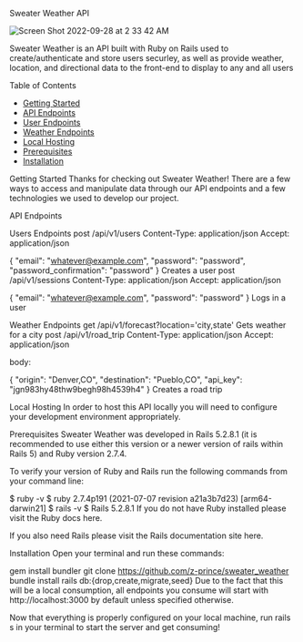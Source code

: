 Sweater Weather API

![Screen Shot 2022-09-28 at 2 33 42 AM](https://user-images.githubusercontent.com/90064385/192705236-6da1eccb-86a4-4640-beb4-92484d0de04e.png)

Sweater Weather is an API built with Ruby on Rails used to create/authenticate and store users securley, as well as provide weather, location, and directional data to the front-end to display to any and all users

Table of Contents
- [Getting Started](#getting_started)
- [API Endpoints](#api_endpoint)
- [User Endpoints](#user_endpoints)
- [Weather Endpoints](#weather_endpoints)
- [Local Hosting](#local_hosting)
- [Prerequisites](#Prerequisites)
- [Installation](#Installation)

Getting Started
Thanks for checking out Sweater Weather! There are a few ways to access and manipulate data through our API endpoints and a few technologies we used to develop our project.


API Endpoints

Users Endpoints
post /api/v1/users
Content-Type: application/json
Accept: application/json

{
  "email": "whatever@example.com",
  "password": "password",
  "password_confirmation": "password"
}
Creates a user
post /api/v1/sessions
Content-Type: application/json
Accept: application/json

{
 "email": "whatever@example.com",
 "password": "password"
}
Logs in a user

Weather Endpoints
get /api/v1/forecast?location='city,state'
Gets weather for a city
post /api/v1/road_trip
Content-Type: application/json
Accept: application/json

body:

{
  "origin": "Denver,CO",
  "destination": "Pueblo,CO",
  "api_key": "jgn983hy48thw9begh98h4539h4"
}
Creates a road trip

Local Hosting
In order to host this API locally you will need to configure your development environment appropriately.


Prerequisites
Sweater Weather was developed in Rails 5.2.8.1 (it is recommended to use either this version or a newer version of rails within Rails 5) and Ruby version 2.7.4.

To verify your version of Ruby and Rails run the following commands from your command line:

$ ruby -v
$ ruby 2.7.4p191 (2021-07-07 revision a21a3b7d23) [arm64-darwin21]
$ rails -v
$ Rails 5.2.8.1
If you do not have Ruby installed please visit the Ruby docs here.

If you also need Rails please visit the Rails documentation site here.


Installation
Open your terminal and run these commands:

gem install bundler
git clone https://github.com/z-prince/sweater_weather
bundle install
rails db:{drop,create,migrate,seed}
Due to the fact that this will be a local consumption, all endpoints you consume will start with http://localhost:3000 by default unless specified otherwise.

Now that everything is properly configured on your local machine, run rails s in your terminal to start the server and get consuming!
